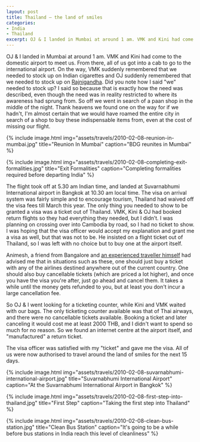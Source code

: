 ```yaml
---
layout: post
title: Thailand – the land of smiles
categories:
- India
- Thailand
excerpt: OJ & I landed in Mumbai at around 1 am. VMK and Kini had come to the domestic airport to meet us. From there, all of us got into a cab to go to the international airport. On the way, VMK suddenly remembered that we needed to stock up on Indian cigarettes and OJ suddenly remembered that we needed to stock up on Rajnigandha. Did you note how I said "we" needed to stock up?
---
```


OJ & I landed in Mumbai at around 1 am. VMK and Kini had come to the domestic
airport to meet us. From there, all of us got into a cab to go to the
international airport. On the way, VMK suddenly remembered that we needed
to stock up on Indian cigarettes and OJ suddenly remembered that we needed to
stock up on [Rajnigandha](http://rajnigandha.com). Did you note how I said "we"
needed to stock up? I said so because that is exactly how the need was
described, even though the need was in reality restricted to where its awareness
had sprung from. So off we went in search of a paan shop in the middle of the
night. Thank heavens we found one on the way for if we hadn't, I'm almost
certain that we would have roamed the entire city in search of a shop to buy
these indispensable items from, even at the cost of missing our flight.

{% include image.html
    img="assets/travels/2010-02-08-reunion-in-mumbai.jpg"
    title="Reunion In Mumbai"
    caption="BDG reunites in Mumbai" %}

{% include image.html
    img="assets/travels/2010-02-08-completing-exit-formalities.jpg"
    title="Exit Formalities"
    caption="Completing formalities required before departing India" %}

The flight took off at 5.30 am Indian time, and landed at Suvarnabhumi
International airport in Bangkok at 10.30 am local time. The visa on arrival
system was fairly simple and to encourage tourism, Thailand had waived off the
visa fees till March this year. The only thing you needed to show to be granted
a visa was a ticket out of Thailand. VMK, Kini & OJ had booked return flights so
they had everything they needed, but I didn’t. I was planning on crossing over
into Cambodia by road, so I had no ticket to show. I was hoping that the visa
officer would accept my explanation and grant me a visa as well, but that was
not to be. He insisted on a flight ticket out of Thailand, so I was left with no
choice but to buy one at the airport itself.

Animesh, a friend from Bangalore and [an experienced traveller
himself](https://desibackpacker.wordpress.com) had advised me that in situations
such as these, one should just buy a ticket with any of the airlines destined
anywhere out of the current country. One should also buy cancellable tickets
(which are priced a lot higher), and once you have the visa you're after, just
go ahead and cancel them. It takes a while until the money gets refunded to you,
but at least you don't incur a large cancellation fee.

So OJ & I went looking for a ticketing counter, while Kini and VMK waited with
our bags. The only ticketing counter available was that of Thai airways, and
there were no cancellable tickets available. Booking a ticket and later
canceling it would cost me at least 2000 THB, and I didn't want to spend so much
for no reason. So we found an internet centre at the airport itself, and
"manufactured" a return ticket.

The visa officer was satisfied with my "ticket" and gave me the visa. All of us
were now authorised to travel around the land of smiles for the next 15 days.

{% include image.html
    img="assets/travels/2010-02-08-suvarnabhumi-international-airport.jpg"
    title="Suvarnabhumi International Airport"
    caption="At the Suvarnabhumi International Airport in Bangkok" %}

{% include image.html
    img="assets/travels/2010-02-08-first-step-into-thailand.jpg"
    title="First Step"
    caption="Taking the first step into Thailand" %}

{% include image.html
    img="assets/travels/2010-02-08-clean-bus-station.jpg"
    title="Clean Bus Station"
    caption="It's going to be a while before bus stations in India reach this
        level of cleanliness" %}
